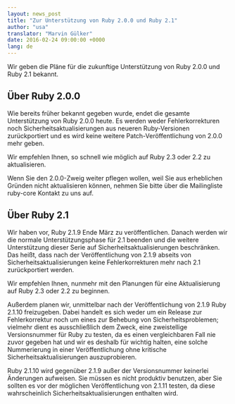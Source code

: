 ```yaml
---
layout: news_post
title: "Zur Unterstützung von Ruby 2.0.0 und Ruby 2.1"
author: "usa"
translator: "Marvin Gülker"
date: 2016-02-24 09:00:00 +0000
lang: de
---
```


Wir geben die Pläne für die zukunftige Unterstützung von Ruby 2.0.0
und Ruby 2.1 bekannt.

## Über Ruby 2.0.0

Wie bereits früher bekannt gegeben wurde, endet die gesamte
Unterstützung von Ruby 2.0.0 heute. Es werden weder Fehlerkorrekturen
noch Sicherheitsaktualisierungen aus neueren Ruby-Versionen
zurückportiert und es wird keine weitere Patch-Veröffentlichung von
2.0.0 mehr geben.

Wir empfehlen Ihnen, so schnell wie möglich auf Ruby 2.3 oder 2.2 zu
aktualisieren.

Wenn Sie den 2.0.0-Zweig weiter pflegen wollen, weil Sie aus
erheblichen Gründen nicht aktualisieren können, nehmen Sie bitte über
die Mailingliste ruby-core Kontakt zu uns auf.

## Über Ruby 2.1

Wir haben vor, Ruby 2.1.9 Ende März zu veröffentlichen. Danach werden
wir die normale Unterstützungsphase für 2.1 beenden und die weitere
Unterstützung dieser Serie auf Sicherheitsaktualisierungen
beschränken.
Das heißt, dass nach der Veröffentlichung von 2.1.9
abseits von Sicherheitsaktualisierungen keine Fehlerkorrekturen mehr
nach 2.1 zurückportiert werden.

Wir empfehlen Ihnen, nunmehr mit den Planungen für eine Aktualisierung
auf Ruby 2.3 oder 2.2 zu beginnen.

Außerdem planen wir, unmittelbar nach der Veröffentlichung von 2.1.9
Ruby 2.1.10 freizugeben. Dabei handelt es sich weder um ein Release
zur Fehlerkorrektur noch um eines zur Behebung von
Sicherheitsproblemen; vielmehr dient es ausschließlich dem Zweck, eine
zweistellige Versionsnummer für Ruby zu testen, da es einen
vergleichbaren Fall nie zuvor gegeben hat und wir es deshalb für
wichtig halten, eine solche Nummerierung in einer Veröffentlichung
ohne kritische Sicherheitsaktualisierungen auszuprobieren.

Ruby 2.1.10 wird gegenüber 2.1.9 außer der Versionsnummer keinerlei
Änderungen aufweisen.
Sie müssen es nicht produktiv benutzen, aber Sie sollten es vor der
möglichen Veröffentlichung von 2.1.11 testen, da diese wahrscheinlich
Sicherheitsaktualisierungen enthalten wird.

